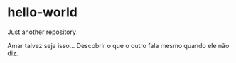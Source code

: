 # hello-world
Just another repository

Amar talvez seja isso...
Descobrir o que o outro fala mesmo quando ele não diz.
